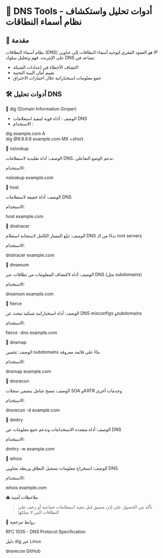 
# 🧠 DNS Tools - أدوات تحليل واستكشاف نظام أسماء النطاقات  
  
## 📌 مقدمة  
نظام أسماء النطاقات (DNS) هو العمود الفقري لتوجيه أسماء النطاقات إلى عناوين IP على الإنترنت. فهم وتحليل سلوك DNS يساعد في:  
- اكتشاف الأخطاء في إعدادات الشبكة 
- تقييم أمان البنية التحتية 
- جمع معلومات استخباراتية خلال اختبارات الاختراق

  
## 🛠️ أدوات تحليل DNS  
  
🔹 dig (Domain Information Groper)  

-  الوصف : أداة قوية لتنفيذ استعلامات DNS
- الاستخدام : 
 
dig example.com A  
dig @8.8.8.8 example.com 
MX +short

🔹 nslookup

الوصف: أداة تقليدية لاستعلامات DNS، تدعم الوضع التفاعلي.

الاستخدام:

nslookup example.com


🔹 host

الوصف: أداة خفيفة لاستعلامات DNS

الاستخدام:

host example.com


🔹 dnstracer

الوصف: تتبّع المسار الكامل لاستجابة استعلام DNS بدءًا من الـ root servers

الاستخدام:

dnstracer example.com


🔹 dnsenum

الوصف: أداة لاكتشاف المعلومات من نطاقات عبر DNS (مثل subdomains)

الاستخدام:

dnsenum example.com


🔹 fierce

الوصف: أداة استخباراتية شبكية تبحث عن DNS misconfigs وsubdomains

الاستخدام:

fierce -dns example.com


🔹 dnsmap

الوصف: تخمين subdomains بناءً على قائمة معروفة

الاستخدام:

dnsmap example.com


🔹 dnsrecon

الوصف: مسح شامل يتضمن سجلات SOA وAXFR وخدمات أخرى

الاستخدام:

dnsrecon -d example.com


🔹 dmitry

الوصف: أداة متعددة الاستخدامات وتدعم جمع معلومات عن DNS

الاستخدام:

dmitry -w example.com


🔹 whois

الوصف: استخراج معلومات تسجيل النطاق وربطه بعناوين DNS

الاستخدام:

whois example.com


⚠️ ملاحظات أمنية

> تأكد من الحصول على إذن مسبق قبل تنفيذ استعلامات جماعية أو زحف على النطاقات التي لا تملكها


🔗 روابط مرجعية

RFC 1035 - DNS Protocol Specification

دليل dig عبر Linux

dnsrecon GitHub

